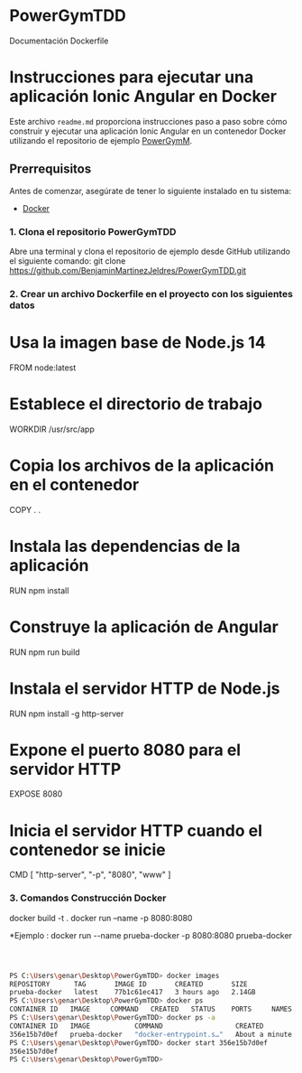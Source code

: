 


# PowerGymTDD

Documentación Dockerfile

# Instrucciones para ejecutar una aplicación Ionic Angular en Docker

Este archivo `readme.md` proporciona instrucciones paso a paso sobre cómo construir y ejecutar una aplicación Ionic Angular en un contenedor Docker utilizando el repositorio de ejemplo [PowerGymM](https://github.com/BenjaminMartinezJeldres/PowerGymM).

## Prerrequisitos

Antes de comenzar, asegúrate de tener lo siguiente instalado en tu sistema:

- [Docker](https://docs.docker.com/get-docker/)


### 1. Clona el repositorio PowerGymTDD

Abre una terminal y clona el repositorio de ejemplo desde GitHub utilizando el siguiente comando:
git clone https://github.com/BenjaminMartinezJeldres/PowerGymTDD.git



### 2. Crear un archivo Dockerfile en el proyecto con los siguientes datos

# Usa la imagen base de Node.js 14
FROM node:latest

# Establece el directorio de trabajo
WORKDIR /usr/src/app

# Copia los archivos de la aplicación en el contenedor
COPY . .

# Instala las dependencias de la aplicación
RUN npm install

# Construye la aplicación de Angular
RUN npm run build

# Instala el servidor HTTP de Node.js
RUN npm install -g http-server

# Expone el puerto 8080 para el servidor HTTP
EXPOSE 8080

# Inicia el servidor HTTP cuando el contenedor se inicie
CMD [ "http-server", "-p", "8080", "www" ]



### 3. Comandos Construcción Docker

docker build -t <nombre-de-la-imagen> .
docker run –name <nombre-de-la-imagen> -p 8080:8080 <nombre-de-la-imagen>

*Ejemplo : docker run --name prueba-docker -p 8080:8080 prueba-docker





```bash



PS C:\Users\genar\Desktop\PowerGymTDD> docker images
REPOSITORY      TAG       IMAGE ID       CREATED       SIZE
prueba-docker   latest    77b1c61ec417   3 hours ago   2.14GB
PS C:\Users\genar\Desktop\PowerGymTDD> docker ps
CONTAINER ID   IMAGE     COMMAND   CREATED   STATUS    PORTS     NAMES
PS C:\Users\genar\Desktop\PowerGymTDD> docker ps -a
CONTAINER ID   IMAGE           COMMAND                  CREATED              STATUS                      PORTS     NAMES
356e15b7d0ef   prueba-docker   "docker-entrypoint.s…"   About a minute ago   Exited (0) 34 seconds ago             prueba-docker
PS C:\Users\genar\Desktop\PowerGymTDD> docker start 356e15b7d0ef
356e15b7d0ef
PS C:\Users\genar\Desktop\PowerGymTDD>









